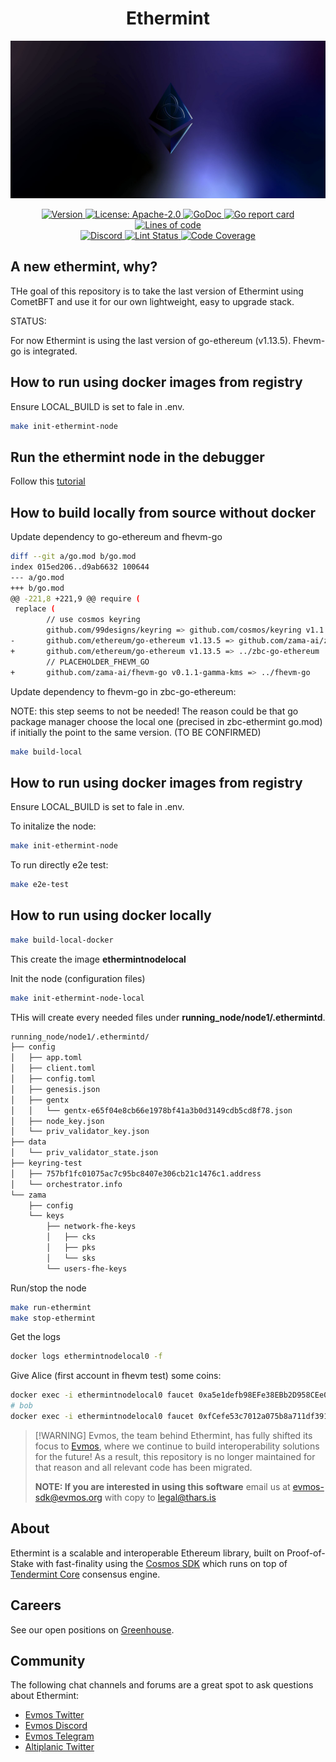 <!--
parent:
  order: false
-->

<div align="center">
  <h1> Ethermint </h1>
</div>

![banner](docs/ethermint.jpg)

<div align="center">
  <a href="https://github.com/evmos/ethermint/releases/latest">
    <img alt="Version" src="https://img.shields.io/github/tag/tharsis/ethermint.svg" />
  </a>
  <a href="https://github.com/evmos/ethermint/blob/main/LICENSE">
    <img alt="License: Apache-2.0" src="https://img.shields.io/github/license/tharsis/ethermint.svg" />
  </a>
  <a href="https://pkg.go.dev/github.com/evmos/ethermint">
    <img alt="GoDoc" src="https://godoc.org/github.com/evmos/ethermint?status.svg" />
  </a>
  <a href="https://goreportcard.com/report/github.com/evmos/ethermint">
    <img alt="Go report card" src="https://goreportcard.com/badge/github.com/evmos/ethermint"/>
  </a>
  <a href="https://bestpractices.coreinfrastructure.org/projects/5018">
    <img alt="Lines of code" src="https://img.shields.io/tokei/lines/github/tharsis/ethermint">
  </a>
</div>
<div align="center">
  <a href="https://discord.gg/trje9XuAmy">
    <img alt="Discord" src="https://img.shields.io/discord/809048090249134080.svg" />
  </a>
  <a href="https://github.com/evmos/ethermint/actions?query=branch%3Amain+workflow%3ALint">
    <img alt="Lint Status" src="https://github.com/evmos/ethermint/actions/workflows/lint.yml/badge.svg?branch=main" />
  </a>
  <a href="https://codecov.io/gh/tharsis/ethermint">
    <img alt="Code Coverage" src="https://codecov.io/gh/tharsis/ethermint/branch/main/graph/badge.svg" />
  </a>
</div>

## A new ethermint, why?

THe goal of this repository is to take the last version of Ethermint using
CometBFT and use it for our own lightweight, easy to upgrade stack.

STATUS:

For now Ethermint is using the last version of go-ethereum (v1.13.5).
Fhevm-go is integrated. 

## How to run using docker images from registry

Ensure LOCAL_BUILD is set to fale in .env.




```bash
make init-ethermint-node

```


## Run the ethermint node in the debugger

Follow this [tutorial](DEBUG.md)

## How to build locally from source without docker

Update dependency to go-ethereum and fhevm-go

```bash
diff --git a/go.mod b/go.mod
index 015ed206..d9ab6632 100644
--- a/go.mod
+++ b/go.mod
@@ -221,8 +221,9 @@ require (
 replace (
        // use cosmos keyring
        github.com/99designs/keyring => github.com/cosmos/keyring v1.1.7-0.20210622111912-ef00f8ac3d76
-       github.com/ethereum/go-ethereum v1.13.5 => github.com/zama-ai/zbc-go-ethereum v0.1.1-gamma-kms
+       github.com/ethereum/go-ethereum v1.13.5 => ../zbc-go-ethereum
        // PLACEHOLDER_FHEVM_GO
+       github.com/zama-ai/fhevm-go v0.1.1-gamma-kms => ../fhevm-go
```

Update dependency to fhevm-go in zbc-go-ethereum:

NOTE: this step seems to not be needed! The reason could be that go package manager choose the local one (precised in zbc-ethermint go.mod)
if initially the point to the same version. (TO BE CONFIRMED)

```bash
make build-local
```



## How to run using docker images from registry

Ensure LOCAL_BUILD is set to fale in .env.

To initalize the node:

```bash
make init-ethermint-node
```

To run directly e2e test:

```bash
make e2e-test
```



## How to run using docker locally

```bash
make build-local-docker
```

This create the image **ethermintnodelocal**

Init the node (configuration files)

```bash
make init-ethermint-node-local
```

THis will create every needed files under __running_node/node1/.ethermintd__.
```bash
running_node/node1/.ethermintd/
├── config
│   ├── app.toml
│   ├── client.toml
│   ├── config.toml
│   ├── genesis.json
│   ├── gentx
│   │   └── gentx-e65f04e8cb66e1978bf41a3b0d3149cdb5cd8f78.json
│   ├── node_key.json
│   └── priv_validator_key.json
├── data
│   └── priv_validator_state.json
├── keyring-test
│   ├── 757bf1fc01075ac7c95bc8407e306cb21c1476c1.address
│   └── orchestrator.info
└── zama
    ├── config
    └── keys
        ├── network-fhe-keys
        │   ├── cks
        │   ├── pks
        │   └── sks
        └── users-fhe-keys
```

Run/stop the node
```bash
make run-ethermint
make stop-ethermint
```

Get the logs
```bash
docker logs ethermintnodelocal0 -f
```

Give Alice (first account in fhevm test) some coins:
```bash
docker exec -i ethermintnodelocal0 faucet 0xa5e1defb98EFe38EBb2D958CEe052410247F4c80
# bob
docker exec -i ethermintnodelocal0 faucet 0xfCefe53c7012a075b8a711df391100d9c431c468

```



> [!WARNING] Evmos, the team behind Ethermint, has fully shifted its focus to
> [Evmos](https://github.com/evmos/evmos), where we continue to build
> interoperability solutions for the future! As a result, this repository is no
> longer maintained for that reason and all relevant code has been migrated.
>
> **NOTE: If you are interested in using this software** email us at
> [evmos-sdk@evmos.org](mailto:evmos-sdk@evmos.org) with copy to
> [legal@thars.is](mailto:legal@thars.is)

## About

Ethermint is a scalable and interoperable Ethereum library, built on
Proof-of-Stake with fast-finality using the
[Cosmos SDK](https://github.com/cosmos/cosmos-sdk/) which runs on top of
[Tendermint Core](https://github.com/tendermint/tendermint) consensus engine.

## Careers

See our open positions on [Greenhouse](https://evmos.org/careers).

## Community

The following chat channels and forums are a great spot to ask questions about
Ethermint:

- [Evmos Twitter](https://twitter.com/EvmosOrg)
- [Evmos Discord](https://discord.gg/trje9XuAmy)
- [Evmos Telegram](https://t.me/EvmosOrg)
- [Altiplanic Twitter](https://twitter.com/Altiplanic_io)
